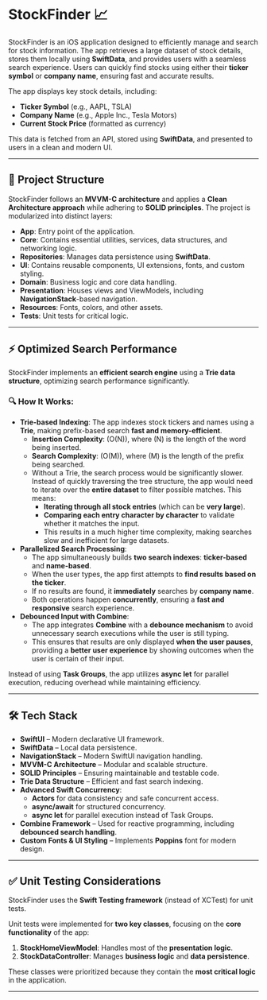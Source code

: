 # StockFinder 📈

StockFinder is an iOS application designed to efficiently manage and search for stock information. The app retrieves a large dataset of stock details, stores them locally using **SwiftData**, and provides users with a seamless search experience. Users can quickly find stocks using either their **ticker symbol** or **company name**, ensuring fast and accurate results.

The app displays key stock details, including:
- **Ticker Symbol** (e.g., AAPL, TSLA)
- **Company Name** (e.g., Apple Inc., Tesla Motors)
- **Current Stock Price** (formatted as currency)

This data is fetched from an API, stored using **SwiftData**, and presented to users in a clean and modern UI.

---

## 📂 Project Structure

StockFinder follows an **MVVM-C architecture** and applies a **Clean Architecture approach** while adhering to **SOLID principles**. The project is modularized into distinct layers:

- **App**: Entry point of the application.
- **Core**: Contains essential utilities, services, data structures, and networking logic.
- **Repositories**: Manages data persistence using **SwiftData**.
- **UI**: Contains reusable components, UI extensions, fonts, and custom styling.
- **Domain**: Business logic and core data handling.
- **Presentation**: Houses views and ViewModels, including **NavigationStack**-based navigation.
- **Resources**: Fonts, colors, and other assets.
- **Tests**: Unit tests for critical logic.

---

## ⚡ Optimized Search Performance

StockFinder implements an **efficient search engine** using a **Trie data structure**, optimizing search performance significantly.


### 🔍 How It Works:
- **Trie-based Indexing**: The app indexes stock tickers and names using a **Trie**, making prefix-based search **fast and memory-efficient**.  
  - **Insertion Complexity**: \(O(N)\), where \(N\) is the length of the word being inserted.  
  - **Search Complexity**: \(O(M)\), where \(M\) is the length of the prefix being searched.  
  - Without a Trie, the search process would be significantly slower. Instead of quickly traversing the tree structure, the app would need to iterate over the **entire dataset** to filter possible matches. This means:  
    - **Iterating through all stock entries** (which can be **very large**).  
    - **Comparing each entry character by character** to validate whether it matches the input.  
    - This results in a much higher time complexity, making searches slow and inefficient for large datasets.  
- **Parallelized Search Processing**:  
  - The app simultaneously builds **two search indexes**: **ticker-based** and **name-based**.  
  - When the user types, the app first attempts to **find results based on the ticker**.  
  - If no results are found, it **immediately** searches by **company name**.  
  - Both operations happen **concurrently**, ensuring a **fast and responsive** search experience.  
- **Debounced Input with Combine**:  
  - The app integrates **Combine** with a **debounce mechanism** to avoid unnecessary search executions while the user is still typing.  
  - This ensures that results are only displayed **when the user pauses**, providing a **better user experience** by showing outcomes when the user is certain of their input.  

Instead of using **Task Groups**, the app utilizes **async let** for parallel execution, reducing overhead while maintaining efficiency.

---

## 🛠️ Tech Stack

- **SwiftUI** – Modern declarative UI framework.
- **SwiftData** – Local data persistence.
- **NavigationStack** – Modern SwiftUI navigation handling.
- **MVVM-C Architecture** – Modular and scalable structure.
- **SOLID Principles** – Ensuring maintainable and testable code.
- **Trie Data Structure** – Efficient and fast search indexing.
- **Advanced Swift Concurrency**:
  - **Actors** for data consistency and safe concurrent access.
  - **async/await** for structured concurrency.
  - **async let** for parallel execution instead of Task Groups.
- **Combine Framework** – Used for reactive programming, including **debounced search handling**.
- **Custom Fonts & UI Styling** – Implements **Poppins** font for modern design.

---

## ✅ Unit Testing Considerations

StockFinder uses the **Swift Testing framework** (instead of XCTest) for unit tests.

Unit tests were implemented for **two key classes**, focusing on the **core functionality** of the app:

1. **StockHomeViewModel**: Handles most of the **presentation logic**.
2. **StockDataController**: Manages **business logic** and **data persistence**.

These classes were prioritized because they contain the **most critical logic** in the application.

---
